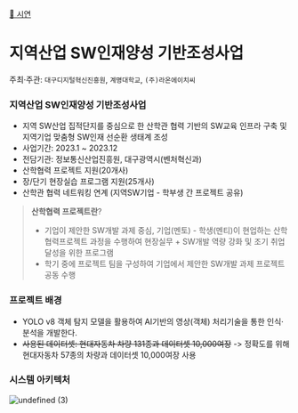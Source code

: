 [🚀 시연](https://industry-client.vercel.app)

# 지역산업 SW인재양성 기반조성사업
주최·주관: `대구디지털혁신진흥원`, `계명대학교`, `(주)라온에이치씨`

### 지역산업 SW인재양성 기반조성사업

- 지역 SW산업 집적단지를 중심으로 한 산학관 협력 기반의 SW교육 인프라 구축 및 지역기업 맞춤형 SW인재 선순환 생태계 조성
- 사업기간: 2023.1 ~ 2023.12
- 전담기관: 정보통신산업진흥원, 대구광역시(벤처혁신과)
- 산학협력 프로젝트 지원(20개사)
- 장/단기 현장실습 프로그램 지원(25개사)
- 산학관 협력 네트워킹 연계 (지역SW기업 - 학부생 간 프로젝트 공유)

> **산학협력 프로젝트란**?
>
> - 기업이 제안한 SW개발 과제 중심, 기업(멘토) - 학생(멘티)이 현업하는 산학협력프로젝트 과정을 수행하여 현장실무 + SW개발 역량 강화 및 조기 취업 달성을 위한 프로그램
> - 학기 중에 프로젝트 팀을 구성하여 기업에서 제안한 SW개발 과제 프로젝트 공동 수행
 
### 프로젝트 배경
- YOLO v8 객체 탐지 모델을 활용하여 AI기반의 영상(객체) 처리기술을 통한 인식·분석을 개발한다.
- ~~사용된 데이터셋: 현대자동차 차량 131종과 데이터셋 10,000여장~~ -> 정확도를 위해 현대자동차 57종의 차량과 데이터셋 10,000여장 사용

### 시스템 아키텍처
![undefined (3)](https://github.com/lee7198/industryClient/assets/68184254/f43fcc21-3b4a-4fa8-9631-5e379e6d3443)
